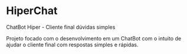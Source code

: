 # HiperChat

ChatBot Hiper - Cliente final dúvidas simples

Projeto focado com o desenvolvimento em um ChatBot com o intuito de ajudar o cliente final com respostas simples e rápidas.
